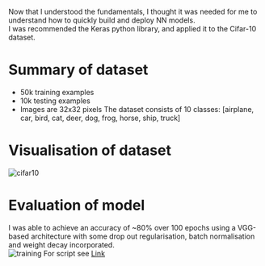 Now that I understood the fundamentals, I thought it was needed for me to understand how to quickly build and deploy NN models.  
I was recommended the Keras python library, and applied it to the Cifar-10 dataset. 

# Summary of dataset
- 50k training examples
- 10k testing examples
- Images are 32x32 pixels
The dataset consists of 10 classes: [airplane, car, bird, cat, deer, dog, frog, horse, ship, truck]  
# Visualisation of dataset
![cifar10](https://github.com/JanThan/LearningML/blob/master/cifar10_dataset/cifar10_plot.png)
# Evaluation of model
I was able to achieve an accuracy of ~80% over 100 epochs using a VGG-based architecture with some drop out regularisation, batch normalisation and weight decay incorporated.  
![training](https://github.com/JanThan/LearningML/blob/master/cifar10_dataset/cifarNN.py_plot.png)
For script see [Link](https://github.com/JanThan/LearningML/blob/master/cifar10_dataset/cifarNN.py)
